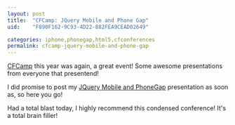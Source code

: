 ```yaml
---
layout: post
title:  "CFCamp: JQuery Mobile and Phone Gap"
uid:	"F890F162-9C93-4D22-882FEA9CEAD02649"

categories: iphone,phonegap,html5,cfconferences
permalink: cfcamp-jquery-mobile-and-phone-gap
---
```

<p>
<a title="CFCamp 2011 | Home" href="http://www.cfcamp.org/?ChangeLanguageTo=en">CFCamp</a> this year was again, a great event! Some awesome presentations from everyone that presentend!</p>
<p>I did promise to post my <a href="/blog/enclosures/JQueryAndPhoneGap.pdf">JQuery Mobile and PhoneGap</a> presentation as soon as, so here you go!</p>
<p>Had a total blast today, I highly recommend this condensed conference! It's a total brain filler!</p>